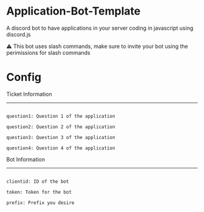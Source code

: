 
  

# Application-Bot-Template

A discord bot to have applications in your server coding in javascript using discord.js

  

⚠️ This bot uses slash commands, make sure to invite your bot using the perimissions for slash commands

# Config

  

Ticket Information

---

```

question1: Question 1 of the application

question2: Question 2 of the application

question3: Question 3 of the application

question4: Question 4 of the application

```

  

Bot Information

---

```

clientid: ID of the bot

token: Token for the bot

prefix: Prefix you desire

```
